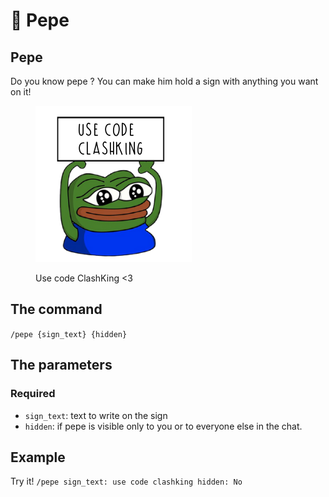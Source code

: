 # 🐸 Pepe

## Pepe

Do you know pepe ? You can make him hold a sign with anything you want on it!&#x20;

<figure><img src="../.gitbook/assets/image (105).png" alt=""><figcaption><p>Use code ClashKing &#x3C;3</p></figcaption></figure>

## The command

`/pepe {sign_text} {hidden}`

## The parameters

### Required

* `sign_text`: text to write on the sign
* `hidden`: if pepe is visible only to you or to everyone else in the chat.

## Example

Try it! `/pepe sign_text: use code clashking hidden: No`
